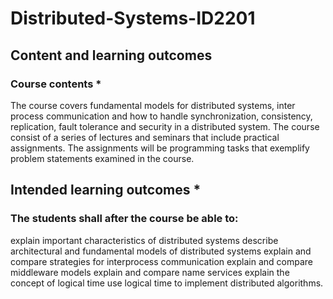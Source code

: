 # Distributed-Systems-ID2201

## Content and learning outcomes
### Course contents *

The course covers fundamental models for distributed systems, inter process communication and how to handle synchronization, consistency, replication, fault tolerance and security in a distributed system. The course consist of a series of lectures and seminars that include practical assignments. The assignments will be programming tasks that exemplify problem statements examined in the course.

## Intended learning outcomes *

### The students shall after the course be able to:

explain important characteristics of distributed systems
describe architectural and fundamental models of distributed systems
explain and compare strategies for interprocess communication
explain and compare middleware models
explain and compare name services
explain the concept of logical time
use logical time to implement distributed algorithms.
